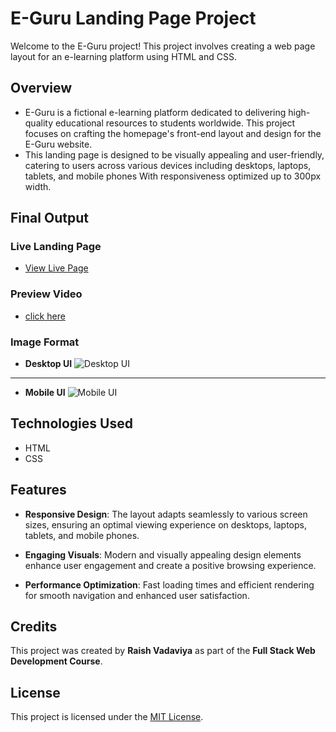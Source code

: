 # E-Guru Landing Page Project

Welcome to the E-Guru project! This project involves creating a web page layout for an e-learning platform using HTML and CSS.

## Overview

- E-Guru is a fictional e-learning platform dedicated to delivering high-quality educational resources to students worldwide. This project focuses on crafting the homepage's front-end layout and design for the E-Guru website.
- This landing page is designed to be visually appealing and user-friendly, catering to users across various devices including desktops, laptops, tablets, and mobile phones With responsiveness optimized up to 300px width.

## Final Output

### Live Landing Page
- [View Live Page](https://e-guru-l-p.netlify.app/)


### Preview Video
- [click here](https://res.cloudinary.com/deodsnio3/video/upload/v1715400562/Milestone%20Exame%20Assignment/Hospital_landing_page_cnkg44.mp4)


### Image Format
- **Desktop UI**
  ![Desktop UI](https://res.cloudinary.com/deodsnio3/image/upload/v1715397121/Milestone%20Exame%20Assignment/Final_output_of_EGURU_page_Desktop_UI_btnjzu.png)

----

- **Mobile UI**
  ![Mobile UI](https://res.cloudinary.com/deodsnio3/image/upload/v1715397122/Milestone%20Exame%20Assignment/Final_output_of_EGURU_page_mobile_UI_ghxchf.png)

  


## Technologies Used

- HTML
- CSS


## Features

- **Responsive Design**: The layout adapts seamlessly to various screen sizes, ensuring an optimal viewing experience on desktops, laptops, tablets, and mobile phones.

- **Engaging Visuals**: Modern and visually appealing design elements enhance user engagement and create a positive browsing experience.
  
- **Performance Optimization**: Fast loading times and efficient rendering for smooth navigation and enhanced user satisfaction.
  


## Credits

This project was created by **Raish Vadaviya** as part of the **Full Stack Web Development Course**.

## License

This project is licensed under the [MIT License]().